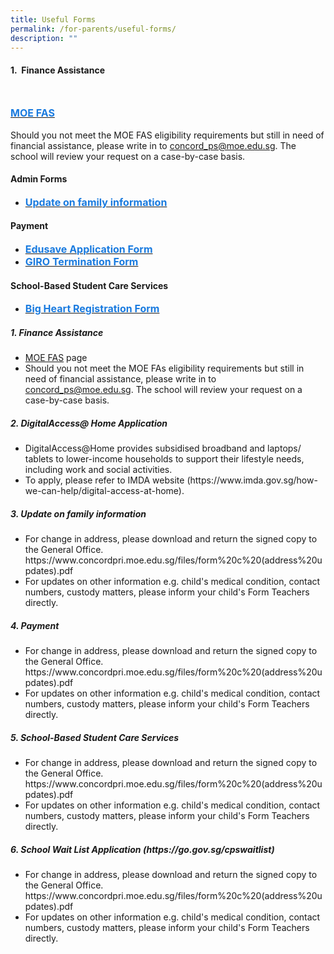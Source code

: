 ```yaml
---
title: Useful Forms
permalink: /for-parents/useful-forms/
description: ""
---
```

<h4>1.&nbsp;&nbsp;Finance Assistance</h4><br>

<a href="https://www.moe.gov.sg/financial-matters/financial-assistance" target="_blank" rel="noopener noreferrer"><span style="text-decoration:none;color:#1A7BDF; font-size:16px; font-weight:bold">MOE FAS </span></a>
<br><br>
<span style="text-decoration:font-size:16px;">Should you not meet the MOE FAS eligibility requirements but still in need of financial assistance, please write in to <a href="mailto:concord_ps@moe.edu.sg" target="_blank" rel="noopener noreferrer">concord_ps@moe.edu.sg</a>. The school will review your request on a case-by-case basis.</span>

<h4>Admin Forms</h4>
<ul>
	<li>
<a href="/files/form%20c%20(address%20updates).pdf" target="_blank" rel="noopener noreferrer"><span style="text-decoration:none;color:#1A7BDF; font-size:16px; font-weight:bold;">Update on family information</span></a>
	</li>
</ul>

<h4>Payment</h4>
<ul>
	<li>
<a href="/files/edusave_application_form_revisedsep19.pdf" target="_blank" rel="noopener noreferrer"><span style="text-decoration:none;color:#1A7BDF; font-size:16px; font-weight:bold;">Edusave Application Form </span></a>
	</li>
	<li>
		<a href="/files/giro_termination_form_revisedsep19.pdf" target="_blank" rel="noopener noreferrer"><span style="text-decoration:none;color:#1A7BDF; font-size:16px; font-weight:bold;">GIRO Termination Form </span></a>
	</li>
</ul>

<h4>School-Based Student Care Services</h4>
<ul>
	<li>
<a href="https://bigheartstudentcare.com/interest/" target="_blank" rel="noopener noreferrer"><span style="text-decoration:none;color:#1A7BDF; font-size:16px; font-weight:bold;">Big Heart Registration Form</span></a>
	</li>
	</ul>
	

<h5>1. Finance Assistance</h5>
<ul>
<li><a href="https://www.moe.gov.sg/financial-matters/financial-assistance" target="_blank" rel="noopener noreferrer">MOE FAS</a> page</li>
<li>Should you not meet the MOE FAs eligibility requirements but still in need of financial assistance, please write in to <a href="mailto:concord_ps@moe.edu.sg" target="_blank" rel="noopener noreferrer">concord_ps@moe.edu.sg</a>. The school will review your request on a case-by-case basis.</li>
</ul>

<h5>2. DigitalAccess@ Home Application</h5>
<ul>
<li>DigitalAccess@Home provides subsidised broadband and laptops/ tablets to lower-income households to support their lifestyle needs, including work and social activities.</li>
<li>To apply, please refer to IMDA website (https://www.imda.gov.sg/how-we-can-help/digital-access-at-home).
</li></ul>

<h5>3. Update on family information</h5>
<ul>
<li>For change in address, please download and return the signed copy to the General Office. https://www.concordpri.moe.edu.sg/files/form%20c%20(address%20updates).pdf</li>
<li>For updates on other information e.g. child's medical condition, contact numbers, custody matters, please inform your child's Form Teachers directly.</li>
</ul>

<h5>4. Payment</h5>
<ul>
<li>For change in address, please download and return the signed copy to the General Office. https://www.concordpri.moe.edu.sg/files/form%20c%20(address%20updates).pdf</li>
<li>For updates on other information e.g. child's medical condition, contact numbers, custody matters, please inform your child's Form Teachers directly.</li>
</ul>

<h5>5. School-Based Student Care Services</h5>
<ul>
<li>For change in address, please download and return the signed copy to the General Office. https://www.concordpri.moe.edu.sg/files/form%20c%20(address%20updates).pdf</li>
<li>For updates on other information e.g. child's medical condition, contact numbers, custody matters, please inform your child's Form Teachers directly.</li>
</ul>

<h5>6. School Wait List Application (https://go.gov.sg/cpswaitlist)</h5>
<ul>
<li>For change in address, please download and return the signed copy to the General Office. https://www.concordpri.moe.edu.sg/files/form%20c%20(address%20updates).pdf</li>
<li>For updates on other information e.g. child's medical condition, contact numbers, custody matters, please inform your child's Form Teachers directly.</li>
</ul>